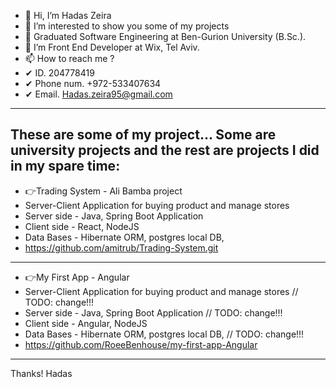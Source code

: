 - 👋 Hi, I’m Hadas Zeira
- 👀 I’m interested to show you some of my projects
- 🌱 Graduated Software Engineering at Ben-Gurion University (B.Sc.). 
- 💞️ I’m Front End Developer at Wix, Tel Aviv.
- 📫 How to reach me ?
- ✔ ID. 204778419                          
- ✔ Phone num. +972-533407634                                      
- ✔ Email. Hadas.zeira95@gmail.com                              
                       
---------------------------------------------------------------------
These are some of my project... Some are university projects and the rest are projects I did in my spare time:
---------------------------------------------------------------------

- 👉Trading System - Ali Bamba project
- Server-Client Application for buying product and manage stores
- Server side - Java, Spring Boot Application
- Client side - React, NodeJS
- Data Bases - Hibernate ORM, postgres local DB, 
- https://github.com/amitrub/Trading-System.git

--------------------------------------------------------

- 👉My First App - Angular
- Server-Client Application for buying product and manage stores // TODO: change!!!
- Server side - Java, Spring Boot Application  // TODO: change!!!
- Client side - Angular, NodeJS 
- Data Bases - Hibernate ORM, postgres local DB,  // TODO: change!!!
- https://github.com/RoeeBenhouse/my-first-app-Angular

---------------------------------------------------------------------
Thanks!
Hadas
<!---
hadasze/Portfolio is a ✨ special ✨ repository because its `README.md` (this file) appears on your GitHub profile.
You can click the Preview link to take a look at your changes.
--->
